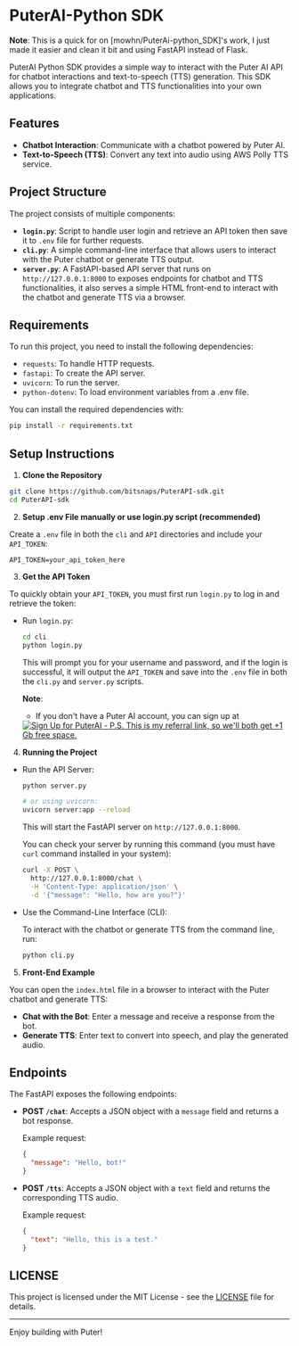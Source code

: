 # PuterAI-Python SDK

**Note**: This is a quick for on [mowhn/PuterAi-python_SDK]'s work, I just made it easier and clean it bit and using FastAPI instead of Flask.

PuterAI Python SDK provides a simple way to interact with the Puter AI API for chatbot interactions and text-to-speech (TTS) generation. This SDK allows you to integrate chatbot and TTS functionalities into your own applications.

## Features

- **Chatbot Interaction**: Communicate with a chatbot powered by Puter AI.
- **Text-to-Speech (TTS)**: Convert any text into audio using AWS Polly TTS service.

## Project Structure

The project consists of multiple components:

- **`login.py`**: Script to handle user login and retrieve an API token then save it to `.env` file for further requests.
- **`cli.py`**: A simple command-line interface that allows users to interact with the Puter chatbot or generate TTS output.
- **`server.py`**: A FastAPI-based API server that runs on `http://127.0.0.1:8000` to exposes endpoints for chatbot and TTS functionalities, it also serves a simple HTML front-end to interact with the chatbot and generate TTS via a browser.

## Requirements

To run this project, you need to install the following dependencies:

- `requests`: To handle HTTP requests.
- `fastapi`: To create the API server.
- `uvicorn`: To run the server.
- `python-dotenv`: To load environment variables from a .env file.

You can install the required dependencies with:

```bash
pip install -r requirements.txt
```

## Setup Instructions

1. **Clone the Repository**

```bash
git clone https://github.com/bitsnaps/PuterAPI-sdk.git
cd PuterAPI-sdk
```

2. **Setup .env File manually or use login.py script (recommended)**

Create a `.env` file in both the `cli` and `API` directories and include your `API_TOKEN`:

```env
API_TOKEN=your_api_token_here
```

3. **Get the API Token**

To quickly obtain your `API_TOKEN`, you must first run `login.py` to log in and retrieve the token:

- Run `login.py`:

  ```bash
  cd cli
  python login.py
  ```

  This will prompt you for your username and password, and if the login is successful, it will output the `API_TOKEN` and save into the `.env` file in both the `cli.py` and `server.py` scripts.

  **Note**:
  - If you don't have a Puter AI account, you can sign up at <a href="https://puter.com/?r=N5Y0ZYTF" target="_blank">
  <img src="https://img.shields.io/badge/Sign/Up/for/PuterAI-Click/Here-brightgreen" alt="Sign Up for PuterAI" />
  - P.S. This is my referral link, so we'll both get +1 Gb free space.
  
</a>

4. **Running the Project**

- Run the API Server:

  ```bash
  python server.py
  
  # or using uvicorn:
  uvicorn server:app --reload
  ```

  This will start the FastAPI server on `http://127.0.0.1:8000`.
  
  You can check your server by running this command (you must have `curl` command installed in your system):
  ```bash
  curl -X POST \
    http://127.0.0.1:8000/chat \
    -H 'Content-Type: application/json' \
    -d '{"message": "Hello, how are you?"}'
  ```
  
- Use the Command-Line Interface (CLI):

  To interact with the chatbot or generate TTS from the command line, run:

  ```bash
  python cli.py
  ```

5. **Front-End Example**

You can open the `index.html` file in a browser to interact with the Puter chatbot and generate TTS:

- **Chat with the Bot**: Enter a message and receive a response from the bot.
- **Generate TTS**: Enter text to convert into speech, and play the generated audio.

## Endpoints

The FastAPI exposes the following endpoints:

- **POST `/chat`**: Accepts a JSON object with a `message` field and returns a bot response.

  Example request:

  ```json
  {
    "message": "Hello, bot!"
  }
  ```

- **POST `/tts`**: Accepts a JSON object with a `text` field and returns the corresponding TTS audio.

  Example request:

  ```json
  {
    "text": "Hello, this is a test."
  }
  ```


## LICENSE

This project is licensed under the MIT License - see the [LICENSE](https://github.com/bitsnaps/PuterAPI-sdk/blob/main/LICENSE) file for details.

---

Enjoy building with Puter!
